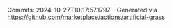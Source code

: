 Commits: 2024-10-27T10:17:57.179Z - Generated via https://github.com/marketplace/actions/artificial-grass
<br>

